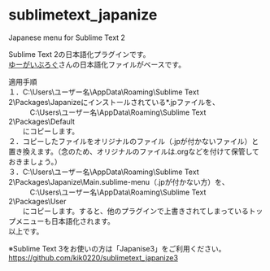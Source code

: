sublimetext_japanize
====================

Japanese menu for Sublime Text 2  

Sublime Text 2の日本語化プラグインです。  
[ゆーがいぶろぐ](http://blog.huwy.org/article/292827228.html)さんの日本語化ファイルがベースです。  
  
適用手順  
１．C:\Users\ユーザー名\AppData\Roaming\Sublime Text 2\Packages\Japanizeにインストールされている*.jpファイルを、  
 　　　C:\Users\ユーザー名\AppData\Roaming\Sublime Text 2\Packages\Default  
　　にコピーします。  
２．コピーしたファイルをオリジナルのファイル（.jpが付かないファイル）と置き換えます。（念のため、オリジナルのファイルは.orgなどを付けて保管しておきましょう。）  
３．C:\Users\ユーザー名\AppData\Roaming\Sublime Text 2\Packages\Japanize\Main.sublime-menu（.jpが付かない方）を、  
 　　　C:\Users\ユーザー名\AppData\Roaming\Sublime Text 2\Packages\User  
　　にコピーします。すると、他のプラグインで上書きされてしまっているトップメニューも日本語化されます。  
以上です。  

※Sublime Text 3をお使いの方は「Japanise3」をご利用ください。  
https://github.com/kik0220/sublimetext_japanize3  